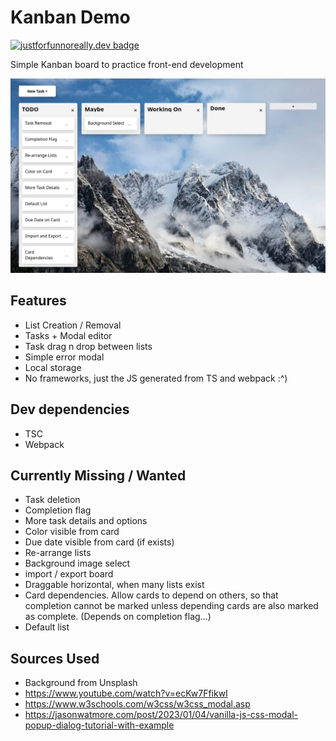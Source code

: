 # Kanban Demo

[![justforfunnoreally.dev badge](https://img.shields.io/badge/justforfunnoreally-dev-9ff)](https://justforfunnoreally.dev)

Simple Kanban board to practice front-end development

![Kanban In Use](./images/using_kanban.png)

## Features

-   List Creation / Removal
-   Tasks + Modal editor
-   Task drag n drop between lists
-   Simple error modal
-   Local storage
-   No frameworks, just the JS generated from TS and webpack :^)

## Dev dependencies

-   TSC
-   Webpack

## Currently Missing / Wanted

-   Task deletion
-   Completion flag
-   More task details and options
-   Color visible from card
-   Due date visible from card (if exists)
-   Re-arrange lists
-   Background image select
-   import / export board
-   Draggable horizontal, when many lists exist
-   Card dependencies. Allow cards to depend on others, so that completion cannot be marked unless depending cards are also marked as complete. (Depends on completion flag...)
-   Default list

## Sources Used

-   Background from Unsplash
-   https://www.youtube.com/watch?v=ecKw7FfikwI
-   https://www.w3schools.com/w3css/w3css_modal.asp
-   https://jasonwatmore.com/post/2023/01/04/vanilla-js-css-modal-popup-dialog-tutorial-with-example
